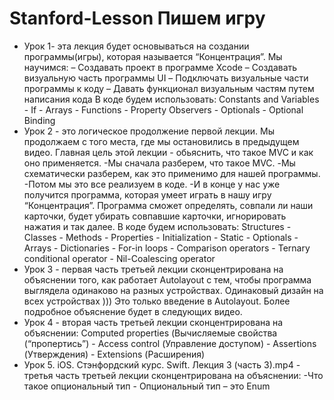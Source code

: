 # Stanford-Lesson Пишем игру

 - Урок 1- эта лекция будет основываться на создании программы(игры), которая называется “Концентрация”.
      Мы научимся: 
      –	Cоздавать проект в программе Xcode
      –	Создавать визуальную часть программы UI
      –	Подключать визуальные части программы к коду
      –	Давать функционал визуальным частям путем написания кода
        В коде будем использовать:
        Constants and Variables  - If - Arrays - Functions - Property Observers  - Optionals - Optional Binding 
 - Урок 2 - это логическое продолжение первой лекции. Мы продолжаем с того места, где мы остановились в предыдущем видео. 
        Главная цель этой лекции - обьяснить, что такое MVC и как оно применяется. 
        -Мы сначала разберем, что такое MVC.
        -Мы схематически разберем, как это применимо для нашей программы. 
        -Потом мы это все реализуем в коде.
        -И в конце у нас уже получится программа, которая умеет играть в нашу игру “Концентрация”. Программа сможет определять, совпали ли наши карточки, будет убирать совпавшие карточки, игнорировать нажатия и так далее. 
        В коде будем использовать:
        Structures - Classes - Methods - Properties - Initialization - Static - Optionals - Arrays - Dictionaries - For-in loops - Comparison operators - Ternary conditional operator - Nil-Coalescing operator
 - Урок 3 - первая часть третьей лекции сконцентрирована на объяснении того, как работает Autolayout с тем, чтобы программа выглядела одинаково на разных устройствах. 
        Одинаковый дизайн на всех устройствах )))
        Это только введение в Autolayout. Более подробное объяснение будет в следующих видео. 
 - Урок 4 - вторая часть третьей лекции сконцентрирована на объяснении:
        Computed properties (Вычисляемые свойства (“пропертись”) - Access control (Управление доступом) - Assertions  (Утверждения) - Extensions (Расширения)
 - Урок 5. iOS. Стэнфордский курс. Swift. Лекция 3 (часть 3).mp4 - третья часть третьей лекции сконцентрирована на объяснении:
        -Что такое опциональный тип - Опциональный тип – это Enum
